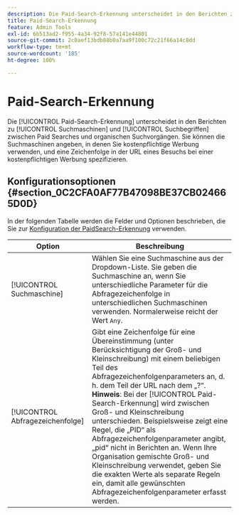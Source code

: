 ```yaml
---
description: Die Paid-Search-Erkennung unterscheidet in den Berichten zu Suchmaschinen und Suchbegriffen zwischen Paid Searches und organischen Suchvorgängen.
title: Paid-Search-Erkennung
feature: Admin Tools
exl-id: 6b513ad2-f955-4a34-92f8-57a141e44801
source-git-commit: 2c0aef13bdb88b0a7aa9f100c72c21f66a14c8dd
workflow-type: tm+mt
source-wordcount: '185'
ht-degree: 100%

---
```


# Paid-Search-Erkennung

Die [!UICONTROL Paid-Search-Erkennung] unterscheidet in den Berichten zu [!UICONTROL Suchmaschinen] und [!UICONTROL Suchbegriffen] zwischen Paid Searches und organischen Suchvorgängen. Sie können die Suchmaschinen angeben, in denen Sie kostenpflichtige Werbung verwenden, und eine Zeichenfolge in der URL eines Besuchs bei einer kostenpflichtigen Werbung spezifizieren.

## Konfigurationsoptionen {#section_0C2CFA0AF77B47098BE37CB024665D0D}

In der folgenden Tabelle werden die Felder und Optionen beschrieben, die Sie zur [Konfiguration der PaidSearch-Erkennung](/help/admin/admin/paid-search-detection/t-paid-search-detection.md) verwenden.

| Option | Beschreibung |
| --- | --- |
| [!UICONTROL Suchmaschine] | Wählen Sie eine Suchmaschine aus der Dropdown-Liste. Sie geben die Suchmaschine an, wenn Sie unterschiedliche Parameter für die Abfragezeichenfolge in unterschiedlichen Suchmaschinen verwenden. Normalerweise reicht der Wert `Any`. |
| [!UICONTROL Abfragezeichenfolge] | Gibt eine Zeichenfolge für eine Übereinstimmung (unter Berücksichtigung der Groß- und Kleinschreibung) mit einem beliebigen Teil des Abfragezeichenfolgenparameters an, d. h. dem Teil der URL nach dem „?“. <br>**Hinweis**: Bei der [!UICONTROL Paid-Search-Erkennung] wird zwischen Groß- und Kleinschreibung unterschieden. Beispielsweise zeigt eine Regel, die „PID“ als Abfragezeichenfolgenparameter angibt, „pid“ nicht in Berichten an. Wenn Ihre Organisation gemischte Groß- und Kleinschreibung verwendet, geben Sie die exakten Werte als separate Regeln ein, damit alle gewünschten Abfragezeichenfolgenparameter erfasst werden. |
